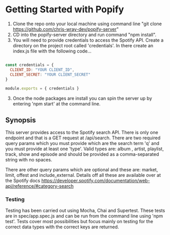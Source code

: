 # Getting Started with Popify

1.  Clone the repo onto your local machine using command line "git clone https://github.com/chris-wray-dev/popify-server"
2.  CD into the popify-server directory and run command "npm install".
3.  You will need to provide credentials to access the Spotify API.  Create a directory on the project root called 'credentials'.  In there create an index.js file with the following code...

```javascript

const credentials = {
  CLIENT_ID: "YOUR CLIENT_ID",
  CLIENT_SECRET: "YOUR CLIENT_SECRET"
}

module.exports = { credentials }

```
3.  Once the node packages are install you can spin the server up by entering 'npm start' at the command line.

## Synopsis

This server provides access to the Spotify search API.  There is only one endpoint and that is a GET request at /api/search.  There are two required query params which you must provide which are the search term 'q' and you must provide at least one 'type'.  Valid types are: album , artist, playlist, track, show and episode and should be provided as a comma-separated string with no spaces.

There are other query params which are optional and these are: market, limit, offest and include_external.  Details off all these are available over at the Spotify docs https://developer.spotify.com/documentation/web-api/reference/#category-search

### Testing

Testing has been carried out using Mocha, Chai and Supertest.  These tests are in spec/app.spec.js and can be run from the command line using 'npm test'.  Tests cover most possibilities but focus mainly on testing for the correct data types with the correct keys are returned.
